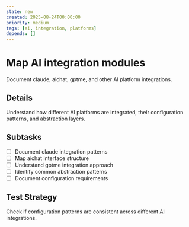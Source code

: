 ```yaml
---
state: new
created: 2025-08-24T00:00:00
priority: medium
tags: [ai, integration, platforms]
depends: []
---
```


# Map AI integration modules

Document claude, aichat, gptme, and other AI platform integrations.

## Details

Understand how different AI platforms are integrated, their configuration patterns, and abstraction layers.

## Subtasks

- [ ] Document claude integration patterns
- [ ] Map aichat interface structure
- [ ] Understand gptme integration approach
- [ ] Identify common abstraction patterns
- [ ] Document configuration requirements

## Test Strategy

Check if configuration patterns are consistent across different AI integrations.